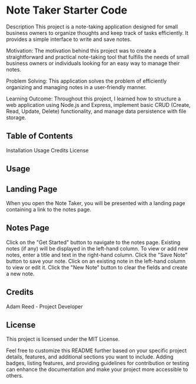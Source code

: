 # Note Taker Starter Code

Description
This project is a note-taking application designed for small business owners to organize thoughts and keep track of tasks efficiently. It provides a simple interface to write and save notes.

Motivation: The motivation behind this project was to create a straightforward and practical note-taking tool that fulfills the needs of small business owners or individuals looking for an easy way to manage their notes.

Problem Solving: This application solves the problem of efficiently organizing and managing notes in a user-friendly manner.

Learning Outcome: Throughout this project, I learned how to structure a web application using Node.js and Express, implement basic CRUD (Create, Read, Update, Delete) functionality, and manage data persistence with file storage.


## Table of Contents
Installation
Usage
Credits
License

## Usage

## Landing Page
When you open the Note Taker, you will be presented with a landing page containing a link to the notes page.

## Notes Page
Click on the "Get Started" button to navigate to the notes page.
Existing notes (if any) will be displayed in the left-hand column.
To view or add new notes, enter a title and text in the right-hand column.
Click the "Save Note" button to save your note.
Click on an existing note in the left-hand column to view or edit it.
Click the "New Note" button to clear the fields and create a new note.

## Credits
Adam Reed  - Project Developer

##  License
This project is licensed under the MIT License.

Feel free to customize this README further based on your specific project details, features, and additional sections you want to include. Adding badges, listing features, and providing guidelines for contribution or testing can enhance the documentation and make your project more accessible to others.
